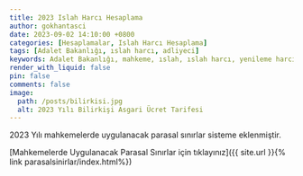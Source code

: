 ```yaml
---
title: 2023 Islah Harcı Hesaplama
author: gokhantasci
date: 2023-09-02 14:10:00 +0800
categories: [Hesaplamalar, Islah Harcı Hesaplama]
tags: [Adalet Bakanlığı, ıslah harcı, adliyeci]
keywords: Adalet Bakanlığı, mahkeme, ıslah, ıslah harcı, yenileme harcı, 2023, adliyeci
render_with_liquid: false
pin: false
comments: false
image:
  path: /posts/bilirkisi.jpg
  alt: 2023 Yılı Bilirkişi Asgari Ücret Tarifesi
---
```


2023 Yılı mahkemelerde uygulanacak parasal sınırlar sisteme eklenmiştir. 


[Mahkemelerde Uygulanacak Parasal Sınırlar için tıklayınız]({{ site.url }}{% link parasalsinirlar/index.html%})